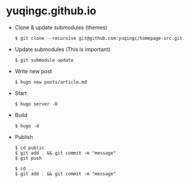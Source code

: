# yuqingc.github.io

- Clone & update submodules (themes)

    ```
    $ git clone --recursive git@github.com:yuqingc/homepage-src.git
    ```

- Update submodules (This is important)

    ```
    $ git submodule update
    ```

- Write new post

    ```
    $ hugo new posts/article.md
    ```

- Start

    ```
    $ hugo server -D
    ```
    
- Build

    ```
    $ hugo -d
    ```

- Publish

    ```
    $ cd public
    $ git add . && git commit -m "message"
    $ git push

    $ cd ..
    $ git add . && git commit -m "message"
    ```